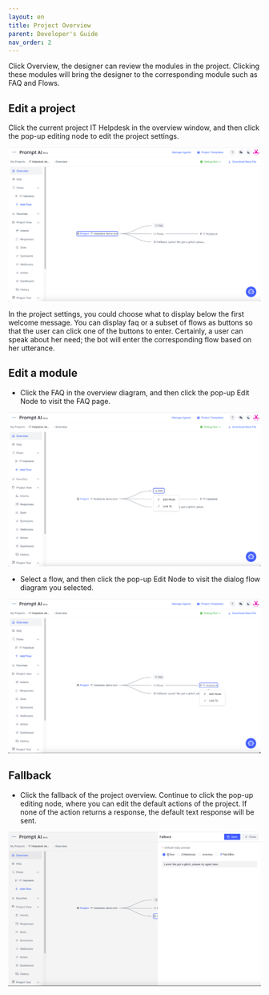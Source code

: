 ```yaml
---
layout: en
title: Project Overview
parent: Developer's Guide
nav_order: 2
---
```

Click Overview, the designer can review the modules in the project.  Clicking these modules will bring the designer to the corresponding module such as FAQ and Flows. 
## Edit a project

Click the current project IT Helpdesk in the overview window, and then click the pop-up editing node to edit the project settings.

![project-overview-1](/assets/images/tutorial/project/p-overview-1.png)

In the project settings, you could choose what to display below the first welcome message. You can display faq or a subset of flows as buttons so that the user can click one of the buttons to enter.  Certainly, a user can speak about her need; the bot will enter the corresponding flow based on her utterance. 

## Edit a module

- Click the FAQ in the overview diagram, and then click the pop-up Edit Node to visit the FAQ page.

![project-overview-2](/assets/images/tutorial/project/p-overview-2.png)

- Select a flow, and then click the pop-up Edit Node to visit the dialog flow diagram you selected.

![project-overview-3](/assets/images/tutorial/project/p-overview-3.png)


## Fallback
- Click the fallback of the project overview.  Continue to click the pop-up editing node, where you can edit the default actions of the project. If none of the action returns a response, the default text response will be sent. 

![project-overview-7](/assets/images/tutorial/project/p-overview-7.png)
